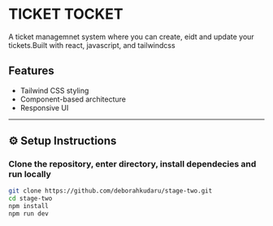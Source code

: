 # TICKET TOCKET
A ticket managemnet system where you can create, eidt and update your tickets.Built with react, javascript, and tailwindcss

## Features
- Tailwind CSS styling
- Component-based architecture
- Responsive UI

---

## ⚙️ Setup Instructions

### Clone the repository, enter directory, install dependecies and run locally
```bash
git clone https://github.com/deborahkudaru/stage-two.git
cd stage-two
npm install
npm run dev
